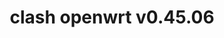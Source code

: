 ---
title: clash openwrt v0.45.06
layout: safelink
safelinkku: https://osdn.net/projects/openclash/downloads/77173/luci-app-openclash_0.45.06-beta_all.ipk/
permalink: /clash-openwrt-v45-06/
---